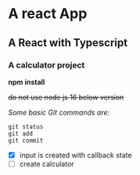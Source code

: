 # A react App
## A React with Typescript
### A calculator project

**npm install**

~~do not use node js 16 below version~~

*Some basic Git commands are:*
```
git status
git add
git commit
```

- [x] input is created with callback state
- [ ] create calculator 
